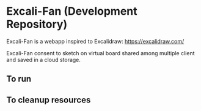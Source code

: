# Excali-Fan (Development Repository)

Excali-Fan is a webapp inspired to Excalidraw: https://excalidraw.com/ 

Excali-Fan consent to sketch on virtual board shared among multiple client and saved in a cloud storage. 

## To run

## To cleanup resources
